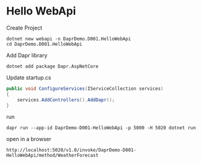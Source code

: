 # Hello WebApi


Create Project
```
dotnet new webapi -n DaprDemo.D001.HelloWebApi
cd DaprDemo.D001.HelloWebApi
```

Add Dapr library

```
dotnet add package Dapr.AspNetCore 
```

Update startup.cs

```csharp
public void ConfigureServices(IServiceCollection services)
{
    services.AddControllers().AddDapr();                       
}
```

run
```
dapr run --app-id DaprDemo-D001-HelloWebApi -p 5000 -H 5020 dotnet run
```

open in a browser
```
http://localhost:5020/v1.0/invoke/DaprDemo-D001-HelloWebApi/method/WeatherForecast

```